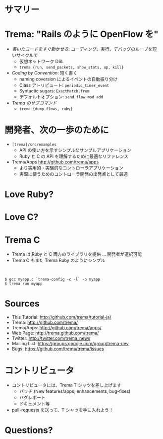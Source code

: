 <!SLIDE>
# サマリー #######################################################################


<!SLIDE small incremental transition=uncover>
# Trema: "Rails のように OpenFlow を" ##################################################

* <i>書いたコードをすぐ動かせる</i>: コーディング、実行、デバッグのループを短いサイクルで
  * 仮想ネットワーク DSL
  * `trema {run, send_packets, show_stats, up, kill}`
* <i>Coding by Convention</i>: 短く書く
  * naming coversion によるイベントの自動振り分け
  * Class アトリビュート: `periodic_timer_event`
  * Syntactic sugars: `ExactMatch.from`
  * デフォルトオプション: `send_flow_mod_add`
* <i>Trema のサブコマンド</i>
  * `trema {dump_flows, ruby}`


<!SLIDE small>
# 開発者、次の一歩のために #####################################################

* `[trema]/src/examples`
  * API の使い方を示すシンプルなサンプルアプリケーション
  * Ruby と C の API を理解するために最適なリファレンス
* Trema/Apps <http://github.com/trema/apps>
  * より実用的・実験的なコントローラアプリケーション
  * 実際に使うためのコントローラ開発の出発点として最適


<!SLIDE>
# Love Ruby? ###################################################################


<!SLIDE>
# Love C? ######################################################################


<!SLIDE small>
# Trema C ######################################################################

* Trema は Ruby と C 両方のライブラリを提供 … 開発者が選択可能
* Trema C もまた Trema Ruby のようにシンプル

<br />

	$ gcc myapp.c `trema-config -c -l` -o myapp
	$ trema run myapp


<!SLIDE small>
# Sources ######################################################################

* This Tutorial: <http://github.com/trema/tutorial-ja/>
* Trema: <http://github.com/trema/>
* Trema/Apps: <http://github.com/trema/apps/>
* Web Page: <http://trema.github.com/trema/>
* Twitter: <http://twitter.com/trema_news>
* Mailing List: <https://groups.google.com/group/trema-dev>
* Bugs: <https://github.com/trema/trema/issues>


<!SLIDE small>
# コントリビュータ ################################################################

* コントリビュータには、Trema T シャツを差し上げます
  * パッチ (New features/apps, enhancements, bug-fixes)
  * バグレポート
  * ドキュメント等
* pull-requests を送って、T シャツを手に入れよう！


<!SLIDE>
# Questions? ###################################################################


